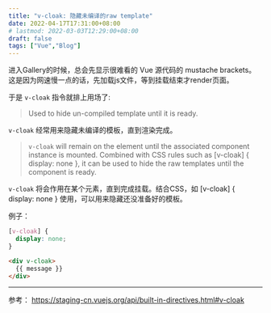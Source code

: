 ```yaml
---
title: "v-cloak: 隐藏未编译的raw template"
date: 2022-04-17T17:31:00+08:00
# lastmod: 2022-03-03T12:29:00+08:00
draft: false
tags: ["Vue","Blog"]
---
```



进入Gallery的时候，总会先显示很难看的 Vue 源代码的 mustache brackets。这是因为网速慢一点的话，先加载js文件，等到挂载结束才render页面。

于是 `v-cloak` 指令就排上用场了:  
> Used to hide un-compiled template until it is ready.  

`v-cloak` 经常用来隐藏未编译的模板，直到渲染完成。  

> `v-cloak` will remain on the element until the associated component instance is mounted. Combined with CSS rules such as [v-cloak] { display: none }, it can be used to hide the raw templates until the component is ready.  

`v-cloak` 将会作用在某个元素，直到完成挂载。结合CSS，如 [v-cloak] { display: none } 使用，可以用来隐藏还没准备好的模板。

例子：
```css
[v-cloak] {
  display: none;
}
```

```html
<div v-cloak>
  {{ message }}
</div>
```

---

参考： 
https://staging-cn.vuejs.org/api/built-in-directives.html#v-cloak